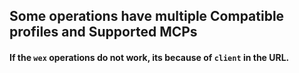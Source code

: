 ## Some operations have multiple Compatible profiles and Supported MCPs

#### If the `wex` operations do not work, its because of `client` in the URL.

